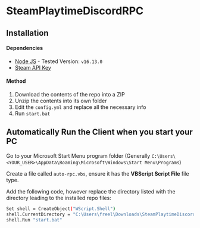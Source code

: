 # SteamPlaytimeDiscordRPC

## Installation

#### Dependencies
  - [Node JS](https://nodejs.org/en/download/) - Tested Version: `v16.13.0`
  - [Steam API Key](https://steamcommunity.com/dev/apikey)


#### Method

1) Download the contents of the repo into a ZIP
2) Unzip the contents into its own folder
3) Edit the `config.yml` and replace all the necessary info
4) Run `start.bat`


## Automatically Run the Client when you start your PC

Go to your Microsoft Start Menu program folder (Generally `C:\Users\<YOUR_USER>\AppData\Roaming\Microsoft\Windows\Start Menu\Programs`)

Create a file called `auto-rpc.vbs`, ensure it has the **VBScript Script File** file type.

Add the following code, however replace the directory listed with the directory leading to the installed repo files:
```sh
Set shell = CreateObject("WScript.Shell")
shell.CurrentDirectory = "C:\Users\freel\Downloads\SteamPlaytimeDiscordRPC"
shell.Run "start.bat"
```
